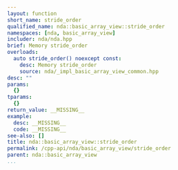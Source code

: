 ```yaml
---
layout: function
short_name: stride_order
qualified_name: nda::basic_array_view::stride_order
namespaces: [nda, basic_array_view]
includer: nda/nda.hpp
brief: Memory stride_order
overloads:
  auto stride_order() noexcept const:
    desc: Memory stride_order
    source: nda/_impl_basic_array_view_common.hpp
desc: ""
params:
  {}
tparams:
  {}
return_value: __MISSING__
example:
  desc: __MISSING__
  code: __MISSING__
see-also: []
title: nda::basic_array_view::stride_order
permalink: /cpp-api/nda/basic_array_view/stride_order
parent: nda::basic_array_view
...
```


